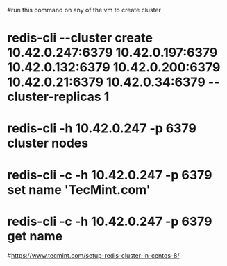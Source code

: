 #run this command on any of the vm to create cluster
# redis-cli --cluster create 10.42.0.247:6379 10.42.0.197:6379 10.42.0.132:6379 10.42.0.200:6379 10.42.0.21:6379 10.42.0.34:6379 --cluster-replicas 1
# redis-cli -h 10.42.0.247 -p 6379 cluster nodes
# redis-cli -c -h 10.42.0.247 -p 6379 set name 'TecMint.com'
# redis-cli -c -h 10.42.0.247 -p 6379 get name
#https://www.tecmint.com/setup-redis-cluster-in-centos-8/